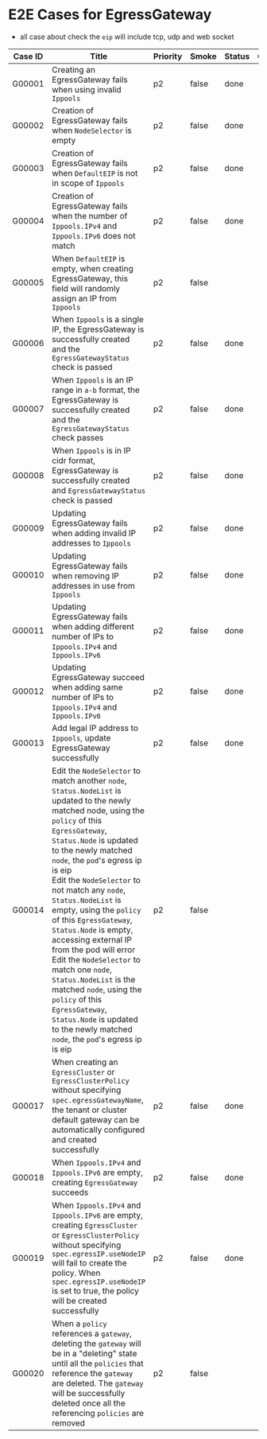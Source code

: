 # E2E Cases for EgressGateway

- all case about check the `eip` will include tcp, udp and web socket

| Case ID | Title                                                                                                                                                                                                                                                                                                                                                                                                                                                                                                                                                                                                                                                             | Priority | Smoke | Status | Other |
|---------|-------------------------------------------------------------------------------------------------------------------------------------------------------------------------------------------------------------------------------------------------------------------------------------------------------------------------------------------------------------------------------------------------------------------------------------------------------------------------------------------------------------------------------------------------------------------------------------------------------------------------------------------------------------------|----------|-------|--------|-------|
| G00001  | Creating an EgressGateway fails when using invalid `Ippools`                                                                                                                                                                                                                                                                                                                                                                                                                                                                                                                                                                                                      | p2       | false | done   |       |
| G00002  | Creation of EgressGateway fails when `NodeSelector` is empty                                                                                                                                                                                                                                                                                                                                                                                                                                                                                                                                                                                                      | p2       | false | done   |       |
| G00003  | Creation of EgressGateway fails when `DefaultEIP` is not in scope of `Ippools`                                                                                                                                                                                                                                                                                                                                                                                                                                                                                                                                                                                    | p2       | false | done   |       |
| G00004  | Creation of EgressGateway fails when the number of `Ippools.IPv4` and `Ippools.IPv6` does not match                                                                                                                                                                                                                                                                                                                                                                                                                                                                                                                                                               | p2       | false | done   |       |
| G00005  | When `DefaultEIP` is empty, when creating EgressGateway, this field will randomly assign an IP from `Ippools`                                                                                                                                                                                                                                                                                                                                                                                                                                                                                                                                                     | p2       | false |        |       |
| G00006  | When `Ippools` is a single IP, the EgressGateway is successfully created and the `EgressGatewayStatus` check is passed                                                                                                                                                                                                                                                                                                                                                                                                                                                                                                                                            | p2       | false | done   |       |
| G00007  | When `Ippools` is an IP range in `a-b` format, the EgressGateway is successfully created and the `EgressGatewayStatus` check passes                                                                                                                                                                                                                                                                                                                                                                                                                                                                                                                               | p2       | false | done   |       |
| G00008  | When `Ippools` is in IP cidr format, EgressGateway is successfully created and `EgressGatewayStatus` check is passed                                                                                                                                                                                                                                                                                                                                                                                                                                                                                                                                              | p2       | false | done   |       |
| G00009  | Updating EgressGateway fails when adding invalid IP addresses to `Ippools`                                                                                                                                                                                                                                                                                                                                                                                                                                                                                                                                                                                        | p2       | false | done   |       |
| G00010  | Updating EgressGateway fails when removing IP addresses in use from `Ippools`                                                                                                                                                                                                                                                                                                                                                                                                                                                                                                                                                                                     | p2       | false | done   |       |
| G00011  | Updating EgressGateway fails when adding different number of IPs to `Ippools.IPv4` and `Ippools.IPv6`                                                                                                                                                                                                                                                                                                                                                                                                                                                                                                                                                             | p2       | false | done   |       |
| G00012  | Updating EgressGateway succeed when adding same number of IPs to `Ippools.IPv4` and `Ippools.IPv6`                                                                                                                                                                                                                                                                                                                                                                                                                                                                                                                                                                | p2       | false | done   |       |
| G00013  | Add legal IP address to `Ippools`, update EgressGateway successfully                                                                                                                                                                                                                                                                                                                                                                                                                                                                                                                                                                                              | p2       | false | done   |       |
| G00014  | Edit the `NodeSelector` to match another `node`, `Status.NodeList` is updated to the newly matched node, using the `policy` of this `EgressGateway`, `Status.Node` is updated to the newly matched `node`, the `pod`'s egress ip is eip<br>Edit the `NodeSelector` to not match any `node`, `Status.NodeList` is empty, using the `policy` of this `EgressGateway`, `Status.Node` is empty, accessing external IP from the pod will error<br>Edit the `NodeSelector` to match one `node`, `Status.NodeList` is the matched `node`, using the `policy` of this `EgressGateway`, `Status.Node` is updated to the newly matched `node`, the `pod`'s egress ip is eip | p2       | false |        |       |
| G00017  | When creating an `EgressCluster` or `EgressClusterPolicy` without specifying `spec.egressGatewayName`, the tenant or cluster default gateway can be automatically configured and created successfully                                                                                                                                                                                                                                                                                                                                                                                                                                                             | p2       | false | done   |       |
| G00018  | When `Ippools.IPv4` and `Ippools.IPv6` are empty, creating `EgressGateway` succeeds                                                                                                                                                                                                                                                                                                                                                                                                                                                                                                                                                                               | p2       | false | done   |       |
| G00019  | When `Ippools.IPv4` and `Ippools.IPv6` are empty, creating `EgressCluster` or `EgressClusterPolicy` without specifying `spec.egressIP.useNodeIP` will fail to create the policy. When `spec.egressIP.useNodeIP` is set to true, the policy will be created successfully                                                                                                                                                                                                                                                                                                                                                                                           | p2       | false | done   |       |
| G00020  | When a `policy` references a `gateway`, deleting the `gateway` will be in a "deleting" state until all the `policies` that reference the `gateway` are deleted. The `gateway` will be successfully deleted once all the referencing `policies` are removed                                                           | p2        | false  |        |       |